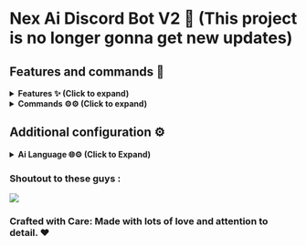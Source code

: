# Nex Ai Discord Bot V2 🤖 (This project is no longer gonna get new updates)

## Features and commands 🌟

<details>
<summary><strong>Features ✨ (Click to expand)</strong></summary>

- [x] Has a Ai (You need to get the api key from Hecker Api <Hecker Ai discord - https://discord.gg/PCUgRMjtNm>
- [x] Lots of commands (More coming soon! :D)
- [x] Ecomoney
- [x] Moding bot (Kinda)
- [x] Fun
- [x] 8ball
- [x] Much more advanced and lot of commands

</details>

<details>
<summary><strong>Commands ⚙️⚙️ (Click to expand)</strong></summary>

- [x] !help (Get all commands)
- [x] !joke (Get a randomized joke)
- [x] !warn (Warn a user)
- [x] !ping (Shows the bots ping)
- [x] !talk (Talk with the Ai)
- [x] !job (Ecomoney jobs)
- [x] !work (Ecomoney work)
- [x] !balance (Ecomoney balance)
- [x] !timeout (Makes the user timeout wic makes the user not able to chat)
- [x] !untimeout (UnTimeouts the user and makes his able to chat)
- [x] !8ball (Ask a question then it will give you an awnser)
- [x] !createticket
- [x] !lock (Locks the current channel which user types this in)
- [x] !unlock (Unlocks the locked channel)
- [x] !kick {user} {reason} (Kicks a user with a reason also in order this command to work it needs admin role)
- [x] !ban {user} {reason} (Bans a user with a reason also in order this command to work it needs admin role)
- [x] !purge {amount} (Deletes amount of messages)
- [x] !shop (For ecomoney)
- [x] !translate {word} {languageyouwanttotranslateto}

</details>

## Additional configuration ⚙️

<details>
<summary><strong>Ai Language 🌐⚙️ (Click to Expand)</strong></summary>

- `en` - English 🇺🇸

</details>

### Shoutout to these guys : 

<a href="https://github.com/NethukaNethsaraGithub/Discord-Bot/graphs/contributors">
  <img src="https://contrib.rocks/image?repo=NethukaNethsaraGithub/Discord-Bot" />
</a>

### Crafted with Care: Made with lots of love and attention to detail. ❤️
